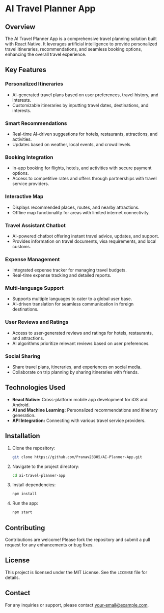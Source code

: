 # AI Travel Planner App

## Overview
The AI Travel Planner App is a comprehensive travel planning solution built with React Native. It leverages artificial intelligence to provide personalized travel itineraries, recommendations, and seamless booking options, enhancing the overall travel experience.

## Key Features

### Personalized Itineraries
- AI-generated travel plans based on user preferences, travel history, and interests.
- Customizable itineraries by inputting travel dates, destinations, and interests.

### Smart Recommendations
- Real-time AI-driven suggestions for hotels, restaurants, attractions, and activities.
- Updates based on weather, local events, and crowd levels.

### Booking Integration
- In-app booking for flights, hotels, and activities with secure payment options.
- Access to competitive rates and offers through partnerships with travel service providers.

### Interactive Map
- Displays recommended places, routes, and nearby attractions.
- Offline map functionality for areas with limited internet connectivity.

### Travel Assistant Chatbot
- AI-powered chatbot offering instant travel advice, updates, and support.
- Provides information on travel documents, visa requirements, and local customs.

### Expense Management
- Integrated expense tracker for managing travel budgets.
- Real-time expense tracking and detailed reports.

### Multi-language Support
- Supports multiple languages to cater to a global user base.
- AI-driven translation for seamless communication in foreign destinations.

### User Reviews and Ratings
- Access to user-generated reviews and ratings for hotels, restaurants, and attractions.
- AI algorithms prioritize relevant reviews based on user preferences.

### Social Sharing
- Share travel plans, itineraries, and experiences on social media.
- Collaborate on trip planning by sharing itineraries with friends.

## Technologies Used
- **React Native:** Cross-platform mobile app development for iOS and Android.
- **AI and Machine Learning:** Personalized recommendations and itinerary generation.
- **API Integration:** Connecting with various travel service providers.

## Installation
1. Clone the repository:
   ```bash
   git clone https://github.com/Pranav23305/AI-Planner-App.git
   ```
2. Navigate to the project directory:
   ```bash
   cd ai-travel-planner-app
   ```
3. Install dependencies:
   ```bash
   npm install
   ```
4. Run the app:
   ```bash
   npm start
   ```

## Contributing
Contributions are welcome! Please fork the repository and submit a pull request for any enhancements or bug fixes.

## License
This project is licensed under the MIT License. See the `LICENSE` file for details.

## Contact
For any inquiries or support, please contact [your-email@example.com](mailto:your-email@example.com).
